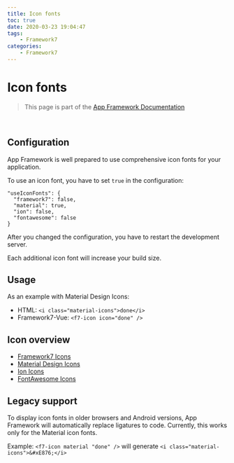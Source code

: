 ```yaml
---
title: Icon fonts
toc: true
date: 2020-03-23 19:04:47
tags:
	- Framework7
categories:
	- Framework7
---
```


# Icon fonts

> This page is part of the [App Framework Documentation](../DOCUMENTATION.md)

<br />

## Configuration

App Framework is well prepared to use comprehensive icon fonts for your application.

To use an icon font, you have to set `true` in the configuration:

```
"useIconFonts": {
  "framework7": false,
  "material": true,
  "ion": false,
  "fontawesome": false
}
```

After you changed the configuration, you have to restart the development server.

Each additional icon font will increase your build size.

## Usage

As an example with Material Design Icons:

- HTML: `<i class="material-icons">done</i>`
- Framework7-Vue: `<f7-icon icon="done" />`

## Icon overview

- [Framework7 Icons](https://framework7.io/icons/)
- [Material Design Icons](https://material.io/icons/)
- [Ion Icons](http://ionicons.com/)
- [FontAwesome Icons](http://fontawesome.io/icons/)

## Legacy support

To display icon fonts in older browsers and Android versions, App Framework will automatically replace ligatures to code. Currently, this works only for the Material icon fonts.

Example: `<f7-icon material "done" />` will generate `<i class="material-icons">&#xE876;</i>`

